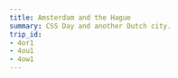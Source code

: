 ```yaml
---
title: Amsterdam and the Hague
summary: CSS Day and another Dutch city.
trip_id:
- 4or1
- 4ou1
- 4ow1
---
```

